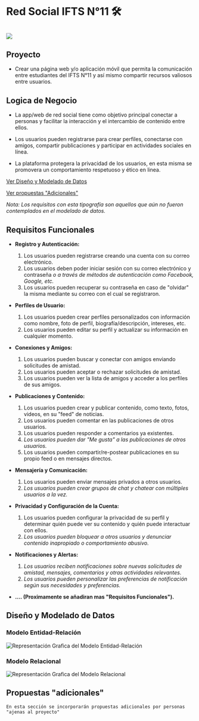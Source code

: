 # Red Social IFTS N°11 🛠
## <img src="https://media.licdn.com/dms/image/D4D03AQHYFQeuOTCN1g/profile-displayphoto-shrink_200_200/0/1663960064004?e=2147483647&v=beta&t=YxZ4ppfvNBOQrIOv4pZzxCKHJR0BbzQWiR_YFPONHHI">

## Proyecto
- Crear una página web y/o aplicación móvil que permita la comunicación entre estudiantes del IFTS N°11 y así mismo compartir recursos valiosos entre usuarios.


## Logica de Negocio
- La app/web de red social tiene como objetivo principal conectar a personas y facilitar la interacción y el intercambio de contenido entre ellos.

- Los usuarios pueden registrarse para crear perfiles, conectarse con amigos, compartir publicaciones y participar en actividades sociales en línea.

- La plataforma protegera la privacidad de los usuarios, en esta misma se promovera un comportamiento respetuoso y ético en linea.

[Ver Diseño y Modelado de Datos](#diseño-y-modelado-de-datos)

[Ver propuestas "Adicionales"](#propuestas-adicionales)

*Nota: Los requisitos con esta tipografía son aquellos que aún no fueron contemplados en el modelado de datos.*

## Requisitos Funcionales

- **Registro y Autenticación:**
    1. Los usuarios pueden registrarse creando una cuenta con su correo electrónico.
    1. Los usuarios deben poder iniciar sesión con su correo electrónico y contraseña *o a través de métodos de autenticación como Facebook, Google, etc.*
    1. Los usuarios pueden recuperar su contraseña en caso de "olvidar" la misma mediante su correo con el cual se registraron.

- **Perfiles de Usuario:**
    1. Los usuarios pueden crear perfiles personalizados con información como nombre, foto de perfil, biografía/descripción, intereses, etc.
    1. Los usuarios pueden editar su perfil y actualizar su información en cualquier momento.

- **Conexiones y Amigos:**
    1. Los usuarios pueden buscar y conectar con amigos enviando solicitudes de amistad.
    1. Los usuarios pueden aceptar o rechazar solicitudes de amistad.
    1. Los usuarios pueden ver la lista de amigos y acceder a los perfiles de sus amigos.

- **Publicaciones y Contenido:**
    1. Los usuarios pueden crear y publicar contenido, como texto, fotos, videos, en su "feed" de noticias.
    1. Los usuarios pueden comentar en las publicaciones de otros usuarios.
    1. Los usuarios pueden responder a comentarios ya existentes.
    1. *Los usuarios pueden dar "Me gusta" a las publicaciones de otros usuarios.*
    1. Los usuarios pueden compartir/re-postear publicaciones en su propio feed o en mensajes directos.

- **Mensajería y Comunicación:**
    1. Los usuarios pueden enviar mensajes privados a otros usuarios.
    1. *Los usuarios pueden crear grupos de chat y chatear con múltiples usuarios a la vez.*
- **Privacidad y Configuración de la Cuenta:**
    1. Los usuarios pueden configurar la privacidad de su perfil y determinar quién puede ver su contenido y quién puede interactuar con ellos.
    1. *Los usuarios pueden bloquear a otros usuarios y denunciar contenido inapropiado o comportamiento abusivo.*
- **Notificaciones y Alertas:**
    1. *Los usuarios reciben notificaciones sobre nuevas solicitudes de amistad, mensajes, comentarios y otras actividades relevantes.*
    1. *Los usuarios pueden personalizar las preferencias de notificación según sus necesidades y preferencias.*
- **.... (Proximamente se añadiran mas "Requisitos Funcionales").**

## Diseño y Modelado de Datos

### Modelo Entidad-Relación
![Representación Grafica del Modelo Entidad-Relación](./diagrams/Diagrama%20Entidad-Relación.png)
### Modelo Relacional
![Representación Grafica del Modelo Relacional](./diagrams/Diagrama%20Relacional.pn)

## Propuestas "adicionales"
    En esta sección se incorporarán propuestas adicionales por personas "ajenas al proyecto"

